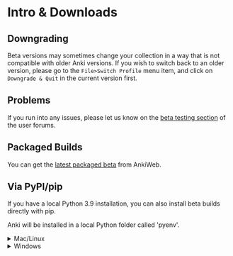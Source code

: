 # Intro & Downloads

## Downgrading

Beta versions may sometimes change your collection in a way that is not
compatible with older Anki versions. If you wish to switch back to an older
version, please go to the `File>Switch Profile` menu item, and click on
`Downgrade & Quit` in the current version first.

## Problems

If you run into any issues, please let us know on the [beta testing
section](https://forums.ankiweb.net/c/beta-testing/) of the user forums.

## Packaged Builds

You can get the [latest packaged beta](https://apps.ankiweb.net/downloads/beta/)
from AnkiWeb.

## Via PyPI/pip

If you have a local Python 3.9 installation, you can also install beta
builds directly with pip.

Anki will be installed in a local Python folder called 'pyenv'.

<details>
<summary>Mac/Linux</summary>

```
$ python3.9 -m venv pyenv
$ pyenv/bin/pip install --upgrade pip
$ pyenv/bin/pip install --upgrade --pre aqt
$ pyenv/bin/anki
```

Repeat the last step if you wish to start the same Anki version again.
Repeat the last two steps to update to the latest beta and start it.

</details>

<details>
<summary>Windows</summary>

```
c:\> python -m venv \pyenv
c:\> pyenv\scripts\pip install --upgrade pip
c:\> pyenv\scripts\pip install --upgrade --pre aqt
c:\> pyenv\scripts\anki
```

Repeat the last step if you wish to start the same Anki version again.
Repeat the last two steps to update to the latest beta and start it.

</details>
